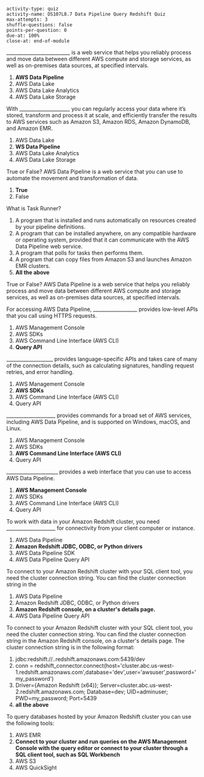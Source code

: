 ```c-lms
activity-type: quiz
activity-name: DS107L8.7 Data Pipeline Query Redshift Quiz
max-attempts: 3
shuffle-questions: false
points-per-question: 0
due-at: 100%
close-at: end-of-module
```

__________________________ is a web service that helps you reliably process and move data between different AWS compute and storage services, as well as on-premises data sources, at specified intervals. 
1. **AWS Data Pipeline**
2. AWS Data Lake
3. AWS Data Lake Analytics
4. AWS Data Lake Storage

With ____________________, you can regularly access your data where it’s stored, transform and process it at scale, and efficiently transfer the results to AWS services such as Amazon S3, Amazon RDS, Amazon DynamoDB, and Amazon EMR.
1. AWS Data Lake 
2. **WS Data Pipeline**
3. AWS Data Lake Analytics
4. AWS Data Lake Storage

True or False? AWS Data Pipeline is a web service that you can use to automate the movement and transformation of data.
1. **True**
2. False

What is Task Runner?
1. A program that is installed and runs automatically on resources created by your pipeline definitions.
1. A program that can be installed anywhere, on any compatible hardware or operating system, provided that it can communicate with the AWS Data Pipeline web service.
3. A program that polls for tasks then performs them.
4. A program that can copy files from Amazon S3 and launches Amazon EMR clusters.
5. **All the above**

True or False? AWS Data Pipeline is a web service that helps you reliably process and move data between different AWS compute and storage services, as well as on-premises data sources, at specified intervals.

For accessing AWS Data Pipeline, __________________ provides low-level APIs that you call using HTTPS requests.
1. AWS Management Console
2. AWS SDKs
3. AWS Command Line Interface (AWS CLI)
4. **Query API**

___________________ provides language-specific APIs and takes care of many of the connection details, such as calculating signatures, handling request retries, and error handling.
1. AWS Management Console
2. **AWS SDKs**
3. AWS Command Line Interface (AWS CLI)
4. Query API

____________________ provides commands for a broad set of AWS services, including AWS Data Pipeline, and is supported on Windows, macOS, and Linux.
1. AWS Management Console
2. AWS SDKs
3. **AWS Command Line Interface (AWS CLI)**
4. Query API

_____________________ provides a web interface that you can use to access AWS Data Pipeline.
1. **AWS Management Console**
2. AWS SDKs
3. AWS Command Line Interface (AWS CLI)
4. Query API

To work with data in your Amazon Redshift cluster, you need ____________________ for connectivity from your client computer or instance.
1. AWS Data Pipeline
2. **Amazon Redshift JDBC, ODBC, or Python drivers**
3. AWS Data Pipeline SDK
4. AWS Data Pipeline Query API

To connect to your Amazon Redshift cluster with your SQL client tool, you need the cluster connection string. You can find the cluster connection string in the
1. AWS Data Pipeline
2. Amazon Redshift JDBC, ODBC, or Python drivers
3. **Amazon Redshift console, on a cluster's details page.**
4. AWS Data Pipeline Query API

To connect to your Amazon Redshift cluster with your SQL client tool, you need the cluster connection string. You can find the cluster connection string in the Amazon Redshift console, on a cluster's details page. The cluster connection string is in the following format:
1. jdbc:redshift://<clustername>.<region>.redshift.amazonaws.com:5439/dev
2. conn = redshift_connector.connect(host='cluster.abc.us-west-1.redshift.amazonaws.com',database='dev',user='awsuser',password='my_password')
3. Driver={Amazon Redshift (x64)}; Server=cluster.abc.us-west-2.redshift.amazonaws.com; Database=dev; UID=adminuser; PWD=my_password; Port=5439
4. **all the above**

To query databases hosted by your Amazon Redshift cluster you can use the following tools:
1. AWS EMR
2. **Connect to your cluster and run queries on the AWS Management Console with the query editor or connect to your cluster through a SQL client tool, such as SQL Workbench**
3. AWS S3
4. AWS QuickSight



